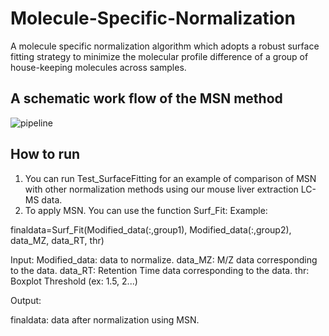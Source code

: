 # Molecule-Specific-Normalization
A molecule specific normalization algorithm which adopts a robust surface fitting strategy to minimize the molecular profile difference of a group of house-keeping molecules across samples.


## A schematic work flow of the MSN method
![pipeline](https://github.com/AmeniTrabelsi/Molecule-Specific-Normalization/Work_Flow.jpg)

## How to run

1. You can run Test_SurfaceFitting for an example of comparison of MSN with other normalization methods using our mouse liver extraction LC-MS data.
2. To apply MSN. You can use the function Surf_Fit:
Example:

finaldata=Surf_Fit(Modified_data(:,group1), Modified_data(:,group2), data_MZ, data_RT, thr)

Input:
Modified_data: data to normalize.
data_MZ: M/Z data corresponding to the data.
data_RT: Retention Time data corresponding to the data.
thr: Boxplot Threshold (ex: 1.5, 2...)

Output:

finaldata: data after normalization using MSN.
